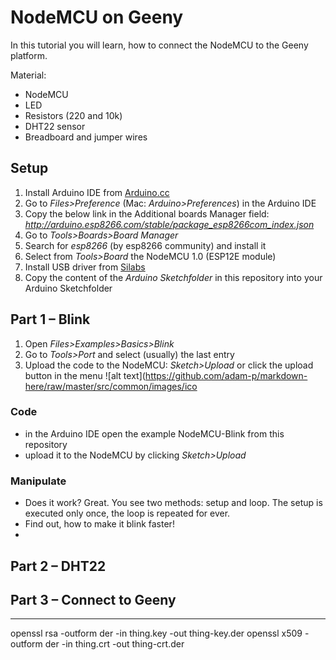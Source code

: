 # NodeMCU on Geeny




In this tutorial you will learn, how to connect the NodeMCU to the Geeny platform.




Material:
- NodeMCU
- LED
- Resistors (220 and 10k)
- DHT22 sensor
- Breadboard and jumper wires

## Setup
1. Install Arduino IDE from [Arduino.cc](http://www.arduino.cc)
2. Go to *Files>Preference* (Mac: *Arduino>Preferences*) in the Arduino IDE
3. Copy the below link in the Additional boards Manager field: *http://arduino.esp8266.com/stable/package_esp8266com_index.json*
4. Go to *Tools>Boards>Board Manager*
5. Search for *esp8266* (by esp8266 community) and install it
6. Select from *Tools>Board* the NodeMCU 1.0 (ESP12E module)
7. Install USB driver from [Silabs](https://www.silabs.com/products/development-tools/software/usb-to-uart-bridge-vcp-drivers)
8. Copy the content of the *Arduino Sketchfolder* in this repository into your Arduino Sketchfolder 

## Part 1 – Blink

1. Open *Files>Examples>Basics>Blink*
2. Go to *Tools>Port* and select (usually) the last entry
3. Upload the code to the NodeMCU: *Sketch>Upload* or click the upload button in the menu
![alt text](https://github.com/adam-p/markdown-here/raw/master/src/common/images/ico



### Code
- in the Arduino IDE open the example NodeMCU-Blink from this repository
- upload it to the NodeMCU by clicking *Sketch>Upload*

### Manipulate
- Does it work? Great. You see two methods: setup and loop. The setup is executed only once, the loop is repeated for ever.
- Find out, how to make it blink faster!
- 











## Part 2 – DHT22


## Part 3 – Connect to Geeny


----
openssl rsa -outform der -in thing.key -out thing-key.der
openssl x509 -outform der -in thing.crt -out thing-crt.der


